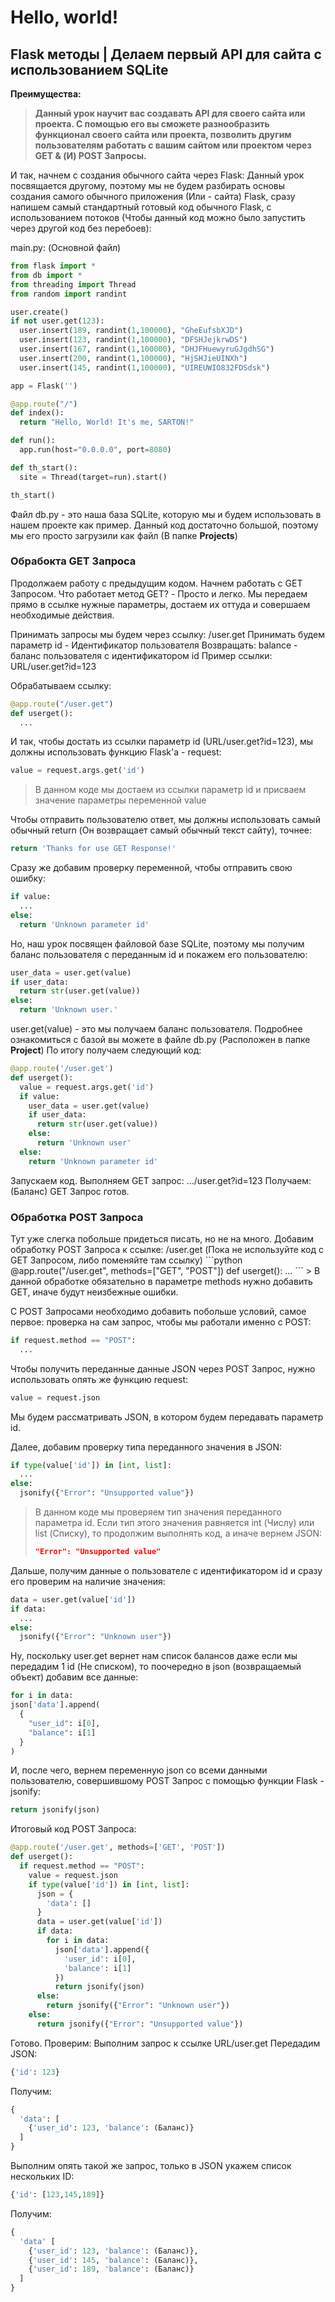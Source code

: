 <h1> Hello, world! </h1>

<h2>Flask методы | Делаем первый API для сайта с использованием SQLite</h2>

<b>Преимущества:
> Данный урок научит вас создавать API для своего сайта или проекта. С помощью его вы сможете разнообразить функционал своего сайта или проекта, позволить другим пользователям работать с вашим сайтом или проектом через GET & (И) POST Запросы.</b>

И так, начнем с создания обычного сайта через Flask:
Данный урок посвящается другому, поэтому мы не будем разбирать основы создания самого обычного приложения (Или - сайта) Flask, сразу напишем самый стандартный готовый код обычного Flask, с использованием потоков (Чтобы данный код можно было запустить через другой код без перебоев):

main.py: (Основной файл)
```python
from flask import *
from db import *
from threading import Thread
from random import randint

user.create()
if not user.get(123):
  user.insert(189, randint(1,100000), "GheEufsbXJD")
  user.insert(123, randint(1,100000), "DFSHJejkrwDS")
  user.insert(167, randint(1,100000), "DHJFHuewyruGJgdhSG")
  user.insert(200, randint(1,100000), "HjSHJieUINXh")
  user.insert(145, randint(1,100000), "UIREUWIO832FDSdsk")

app = Flask('')

@app.route("/")
def index():
  return "Hello, World! It's me, SARTON!"

def run():
  app.run(host="0.0.0.0", port=8080)

def th_start():
  site = Thread(target=run).start()

th_start()
```

Файл db.py - это наша база SQLite, которую мы и будем использовать в нашем проекте как пример. Данный код достаточно большой, поэтому мы его просто загрузили как файл (В папке <b>Projects</b>)

<h3> Обрабокта GET Запроса </h3>
Продолжаем работу с предыдущим кодом.
Начнем работать с GET Запросом. Что работает метод GET?
- Просто и легко. Мы передаем прямо в ссылке нужные параметры, достаем их оттуда и совершаем необходимые действия.

Принимать запросы мы будем через ссылку: /user.get
Принимать будем параметр id - Идентификатор пользователя
Возвращать: balance - баланс пользователя с идентификатором id
Пример ссылки: URL/user.get?id=123

Обрабатываем ссылку:
```python
@app.route("/user.get")
def userget():
  ...
```

И так, чтобы достать из ссылки параметр id (URL/user.get?id=123), мы должны использовать функцию Flask'a - request:
```python
value = request.args.get('id')
```
> В данном коде мы достаем из ссылки параметр id и присваем значение параметры переменной value

Чтобы отправить пользователю ответ, мы должны использовать самый обычный return (Он возвращает самый обычный текст сайту), точнее:
```python
return 'Thanks for use GET Response!'
```

Сразу же добавим проверку переменной, чтобы отправить свою ошибку:
```python
if value:
  ...
else:
  return 'Unknown parameter id'
```

Но, наш урок посвящен файловой базе SQLite, поэтому мы получим баланс пользователя с переданным id и покажем его пользователю:
```python
user_data = user.get(value)
if user_data:
  return str(user.get(value))
else:
  return 'Unknown user.'
```

user.get(value) - это мы получаем баланс пользователя. Подробнее ознакомиться с базой вы можете в файле db.py (Расположен в папке <b>Project</b>)
По итогу получаем следующий код:
```python
@app.route('/user.get')
def userget():
  value = request.args.get('id')
  if value:
    user_data = user.get(value)
    if user_data:
      return str(user.get(value))
    else:
      return 'Unknown user'
  else:
    return 'Unknown parameter id'
```

Запускаем код. Выполняем GET запрос: .../user.get?id=123
Получаем: (Баланс)
GET Запрос готов.

<h3>Обработка POST Запроса</h3>
Тут уже слегка побольше придеться писать, но не на много.
Добавим обработку POST Запроса к ссылке: /user.get (Пока не используйте код с GET Запросом, либо поменяйте там ссылку)
```python
@app.route("/user.get", methods=["GET", "POST"])
def userget():
  ...
```
> В данной обработке обязательно в параметре methods нужно добавить GET, иначе будут неизбежные ошибки.

С POST Запросами необходимо добавить побольше условий, самое первое: проверка на сам запрос, чтобы мы работали именно с POST:
```python
if request.method == "POST":
  ...
```

Чтобы получить переданные данные JSON через POST Запрос, нужно использовать опять же функцию request:
```python
value = request.json
```
Мы будем рассматривать JSON, в котором будем передавать параметр id.

Далее, добавим проверку типа переданного значения в JSON:
```python
if type(value['id']) in [int, list]:
  ...
else:
  jsonify({"Error": "Unsupported value"})
```

> В данном коде мы проверяем тип значения переданного параметра id. Если тип этого значения равняется int (Числу) или list (Списку), то продолжим выполнять код, а иначе вернем JSON:
> ```json
> "Error": "Unsupported value"
> ```

Дальше, получим данные о пользователе с идентификатором id и сразу его проверим на наличие значения:
```python
data = user.get(value['id'])
if data:
  ...
else:
  jsonify({"Error": "Unknown user"})
```

Ну, поскольку user.get вернет нам список балансов даже если мы передадим 1 id (Не списком), то поочередно в json (возвращаемый объект) добавим все данные:
```python
for i in data:
json['data'].append(
  {
    "user_id": i[0],
    "balance": i[1]
  }
)
```

И, после чего, вернем переменную json со всеми данными пользователю, совершившому POST Запрос с помощью функции Flask - jsonify:
```python
return jsonify(json)
```

Итоговый код POST Запроса:
```python
@app.route('/user.get', methods=['GET', 'POST'])
def userget():
  if request.method == "POST":
    value = request.json
    if type(value['id']) in [int, list]:
      json = {
        'data': []
      }
      data = user.get(value['id'])
      if data:
        for i in data:
          json['data'].append({
            'user_id': i[0],
            'balance': i[1]
          })
          return jsonify(json)
      else:
        return jsonify({"Error": "Unknown user"})
    else:
      return jsonify({"Error": "Unsupported value"})
```

Готово. Проверим:
Выполним запрос к ссылке URL/user.get
Передадим JSON:
```python
{'id': 123}
```

Получим: 
```python
{
  'data': [
    {'user_id': 123, 'balance': (Баланс)}
  ]
}
```

Выполним опять такой же запрос, только в JSON укажем список нескольких ID:
```python
{'id': [123,145,189]}
```

Получим:
```python
{
  'data' [
    {'user_id': 123, 'balance': (Баланс)},
    {'user_id': 145, 'balance': (Баланс)},
    {'user_id': 189, 'balance': (Баланс)}
  ]
}
```
